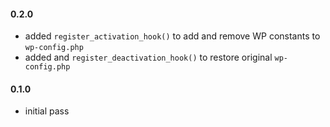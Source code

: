 #### 0.2.0
* added `register_activation_hook()` to add and remove WP constants to `wp-config.php`
* added and `register_deactivation_hook()` to restore original `wp-config.php`

#### 0.1.0
* initial pass
